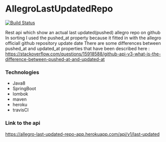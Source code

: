# AllegroLastUpdatedRepo

[![Build Status](https://travis-ci.com/Nezale/AllegroLastUpdatedRepo.svg?token=6toCu4DPGu1TovDxJPhE&branch=master)](https://travis-ci.com/Nezale/AllegroLastUpdatedRepo)

Rest api which show an actual last updated(pushed) allegro repo on github
In sorting I used the pushed_at property because it fitted in with the allegro officiall github repository update date
There are some differences between pushed_at and updated_at properties that have been described here : https://stackoverflow.com/questions/15918588/github-api-v3-what-is-the-difference-between-pushed-at-and-updated-at

### Technologies ###
- Java8
- SpringBoot
- lombok
- maven
- heroku
- travisCI

### Link to the api ###
https://allegro-last-updated-repo-app.herokuapp.com/api/v1/last-updated
